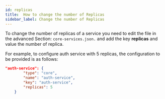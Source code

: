 ```yaml
---
id: replicas
title:  How to change the number of Replicas
sidebar_label: Change the number of Replicas
---
```

To change the number of replicas of a service you need to edit the file in the advanced Section: `core-services.json.` and add the key **replicas** and value the number of replica.

For example, to configure auth service with 5 replicas, the configuration to be provided is as follows:

```json
"auth-service": {
        "type": "core",
        "name": "auth-service",
        "key": "auth-service",
        "replicas": 5
    }
```
